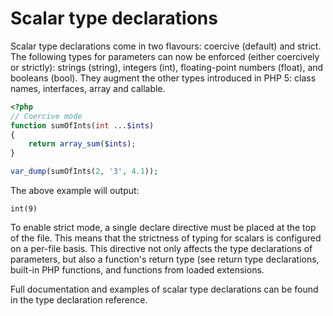 # Scalar type declarations

Scalar type declarations come in two flavours: coercive (default) and strict. The following types for parameters can now be enforced (either coercively or strictly): strings (string), integers (int), floating-point numbers (float), and booleans (bool). They augment the other types introduced in PHP 5: class names, interfaces, array and callable.

```php
<?php
// Coercive mode
function sumOfInts(int ...$ints)
{
    return array_sum($ints);
}

var_dump(sumOfInts(2, '3', 4.1));
```

The above example will output:

```
int(9)
```

To enable strict mode, a single declare directive must be placed at the top of the file. This means that the strictness of typing for scalars is configured on a per-file basis. This directive not only affects the type declarations of parameters, but also a function's return type (see return type declarations, built-in PHP functions, and functions from loaded extensions.

Full documentation and examples of scalar type declarations can be found in the type declaration reference.
